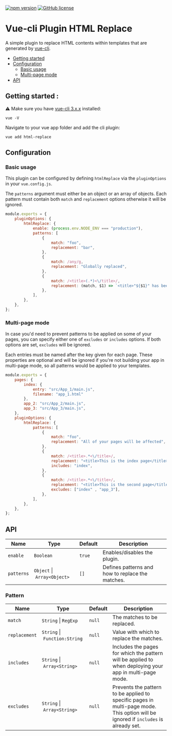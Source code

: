 [![npm version](https://badge.fury.io/js/vue-cli-plugin-html-replace.svg)](https://www.npmjs.com/package/vue-cli-plugin-html-replace)
[![GitHub license](https://img.shields.io/github/license/tpavard/vue-cli-plugin-html-replace.svg)](https://github.com/tpavard/vue-cli-plugin-html-replace/blob/master/LICENSE)

# Vue-cli Plugin HTML Replace

A simple plugin to replace HTML contents within templates that are generated by [vue-cli](https://github.com/vuejs/vue-cli).

- [Getting started](#getting-started)
- [Configuration](#configuration)
    - [Basic usage](#basic-usage)
    - [Multi-page mode](#multi-page-mode)
- [API](#api)

## Getting started :

:warning: Make sure you have [vue-cli 3.x.x](https://github.com/vuejs/vue-cli) installed:

```
vue -V
```

Navigate to your vue app folder and add the cli plugin:

```
vue add html-replace
```
## Configuration

### Basic usage

This plugin can be configured by defining `htmlReplace` via the `pluginOptions` in your `vue.config.js`.

The `patterns` argument must either be an object or an array of objects. Each pattern must contain both `match` and `replacement` options otherwise it will be ignored.

```javascript
module.exports = {
    pluginOptions: {
        htmlReplace: {
            enable: (process.env.NODE_ENV === "production"),
            patterns: [
                {
                    match: "foo",
                    replacement: "bar",
                },
                {
                    match: /any/g,
                    replacement: "Globally replaced",
                },
                {
                    match: /<title>(.*)<\/title>/,
                    replacement: (match, $1) => `<title>"${$1}" has been replaced.</title>`,
                },
            ],
        },
    },
};
```

### Multi-page mode

In case you'd need to prevent patterns to be applied on some of your pages, you can specify either one of `excludes` or `includes` options. If both options are set, `excludes` will be ignored.

Each entries must be named after the key given for each page. These properties are optional and will be ignored if you're not building your app in multi-page mode, so all patterns would be applied to your templates.

```javascript
module.exports = {
    pages: {
        index: {
            entry: "src/App_1/main.js",
            filename: "app_1.html"
        },
        app_2: "src/App_2/main.js",
        app_3: "src/App_3/main.js",
    },
    pluginOptions: {
        htmlReplace: {
            patterns: [
                {
                    match: "foo",
                    replacement: "All of your pages will be affected",
                },
                {
                    match: /<title>.*<\/title>/,
                    replacement: "<title>This is the index page</title>",
                    includes: "index",
                },
                {
                    match: /<title>.*<\/title>/,
                    replacement: "<title>This is the second page</title>",
                    excludes: ["index" , "app_3"],
                },
            ],
        },
    },
};
```

## API

| Name | Type | Default | Description |
| --- | --- | --- | --- |
| `enable` | `Boolean` | `true` | Enables/disables the plugin. |
| `patterns` | `Object`&nbsp;\|&nbsp;`Array<Object>` | `[]` | Defines patterns and how to replace the matches. |

### Pattern

| Name | Type | Default | Description |
| --- | --- | --- | --- |
| `match` | `String`&nbsp;\|&nbsp;`RegExp` | `null` | The matches to be replaced. |
| `replacement` | `String`&nbsp;\|&nbsp;`Function:String` | `null` | Value with which to replace the matches. |
| `includes` | `String`&nbsp;\|&nbsp;`Array<String>` | `null` | Includes the pages for which the pattern will be applied to when deploying your app in multi-page mode. |
| `excludes` | `String`&nbsp;\|&nbsp;`Array<String>` | `null` | Prevents the pattern to be applied to specific pages in multi-page mode. This option will be ignored if `includes` is already set. |
